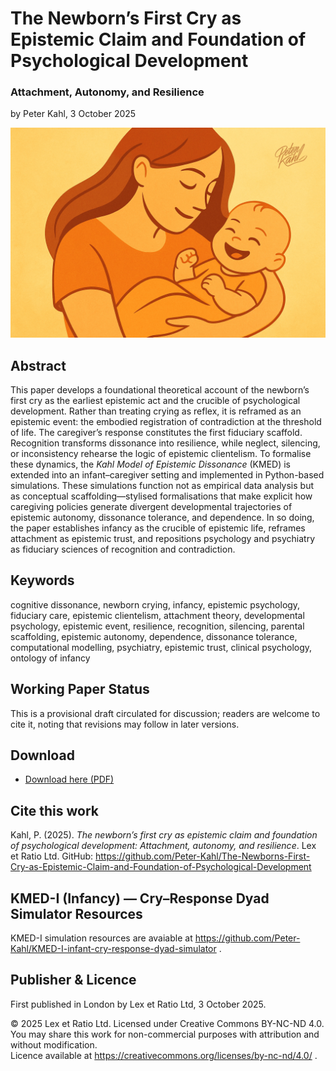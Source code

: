 # The Newborn’s First Cry as Epistemic Claim and Foundation of Psychological Development

### Attachment, Autonomy, and Resilience

by Peter Kahl, 3 October 2025

![A stylised illustration of a mother holding her smiling infant, rendered in warm orange tones. The image symbolises the newborn’s cry and caregiver recognition as the foundational exchange of epistemic life, where comfort and care scaffold resilience and autonomy.](https://github.com/Peter-Kahl/The-Newborns-First-Cry-as-Epistemic-Claim-and-Foundation-of-Psychological-Development/blob/main/mum_baby.jpg?raw=true)

## Abstract

This paper develops a foundational theoretical account of the newborn’s first cry as the earliest epistemic act and the crucible of psychological development. Rather than treating crying as reflex, it is reframed as an epistemic event: the embodied registration of contradiction at the threshold of life. The caregiver’s response constitutes the first fiduciary scaffold. Recognition transforms dissonance into resilience, while neglect, silencing, or inconsistency rehearse the logic of epistemic clientelism. To formalise these dynamics, the _Kahl Model of Epistemic Dissonance_ (KMED) is extended into an infant–caregiver setting and implemented in Python-based simulations. These simulations function not as empirical data analysis but as conceptual scaffolding—stylised formalisations that make explicit how caregiving policies generate divergent developmental trajectories of epistemic autonomy, dissonance tolerance, and dependence. In so doing, the paper establishes infancy as the crucible of epistemic life, reframes attachment as epistemic trust, and repositions psychology and psychiatry as fiduciary sciences of recognition and contradiction.

## Keywords

cognitive dissonance, newborn crying, infancy, epistemic psychology, fiduciary care, epistemic clientelism, attachment theory, developmental psychology, epistemic event, resilience, recognition, silencing, parental scaffolding, epistemic autonomy, dependence, dissonance tolerance, computational modelling, psychiatry, epistemic trust, clinical psychology, ontology of infancy

## Working Paper Status

This is a provisional draft circulated for discussion; readers are welcome to cite it, noting that revisions may follow in later versions.

## Download

- [Download here (PDF)](https://raw.githubusercontent.com/Peter-Kahl/The-Newborns-First-Cry-as-Epistemic-Claim-and-Foundation-of-Psychological-Development/master/Kahl_P_Newborn_Crying_as_the_First_Epistemic_Claim_2025-10-03.pdf)

## Cite this work

Kahl, P. (2025). _The newborn’s first cry as epistemic claim and foundation of psychological development: Attachment, autonomy, and resilience_. Lex et Ratio Ltd. GitHub: https://github.com/Peter-Kahl/The-Newborns-First-Cry-as-Epistemic-Claim-and-Foundation-of-Psychological-Development

## KMED-I (Infancy) — Cry–Response Dyad Simulator Resources

KMED-I simulation resources are avaiable at https://github.com/Peter-Kahl/KMED-I-infant-cry-response-dyad-simulator .

## Publisher & Licence

First published in London by Lex et Ratio Ltd, 3 October 2025.

© 2025 Lex et Ratio Ltd. Licensed under Creative Commons BY-NC-ND 4.0.\
You may share this work for non-commercial purposes with attribution and without modification.\
Licence available at https://creativecommons.org/licenses/by-nc-nd/4.0/ .